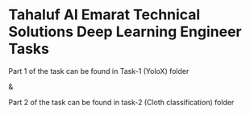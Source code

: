 # Tahaluf Al Emarat Technical Solutions Deep Learning Engineer Tasks

Part 1 of the task can be found in Task-1 (YoloX) folder

&

Part 2 of the task can be found in task-2 (Cloth classification) folder
